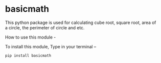 # basicmath

This python package is used for calculating cube root, square root, area of a circle, the perimeter of circle and etc.

How to use this module -

To install this module, Type in your terminal –

``pip install basicmath ``
